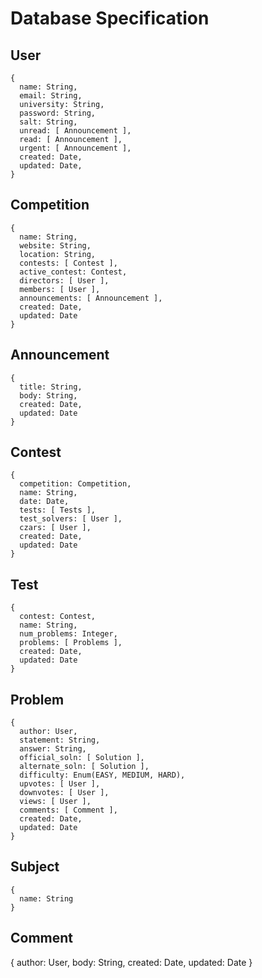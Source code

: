 # Database Specification

## User
```
{ 
  name: String,
  email: String,
  university: String,
  password: String,
  salt: String,
  unread: [ Announcement ],
  read: [ Announcement ],
  urgent: [ Announcement ],
  created: Date,
  updated: Date,
}
```

## Competition
```
{ 
  name: String,
  website: String,
  location: String,
  contests: [ Contest ],
  active_contest: Contest,
  directors: [ User ],
  members: [ User ],
  announcements: [ Announcement ],
  created: Date,
  updated: Date
}
```

## Announcement
```
{
  title: String,
  body: String,
  created: Date,
  updated: Date
}
```

## Contest
```
{
  competition: Competition,
  name: String,
  date: Date,
  tests: [ Tests ],
  test_solvers: [ User ],
  czars: [ User ],
  created: Date,
  updated: Date
}
```

## Test
```
{
  contest: Contest,
  name: String,
  num_problems: Integer,
  problems: [ Problems ],
  created: Date,
  updated: Date
}
```

## Problem
```
{
  author: User,
  statement: String,
  answer: String,
  official_soln: [ Solution ],
  alternate_soln: [ Solution ],
  difficulty: Enum(EASY, MEDIUM, HARD),
  upvotes: [ User ],
  downvotes: [ User ],
  views: [ User ],
  comments: [ Comment ],
  created: Date,
  updated: Date
}
```

## Subject
```
{
  name: String
}
```

## Comment
{
  author: User,
  body: String,
  created: Date,
  updated: Date
}
